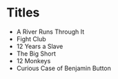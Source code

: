 # Titles

* A River Runs Through It
* Fight Club
* 12 Years a Slave
* The Big Short
* 12 Monkeys
* Curious Case of Benjamin Button